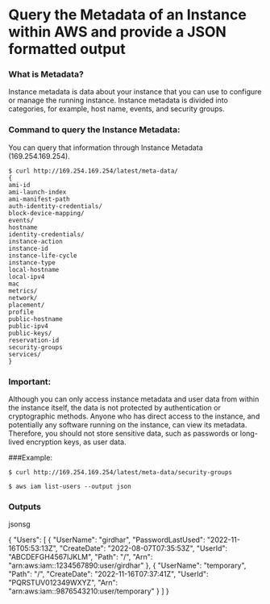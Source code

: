 # Query the Metadata of an Instance within AWS and provide a JSON formatted output

### What is Metadata?

Instance metadata is data about your instance that you can use to configure or manage the running instance. Instance metadata is divided into categories, for example, host name, events, and security groups.

### Command to query the Instance Metadata:

You can query that information through Instance Metadata (169.254.169.254).
```
$ curl http://169.254.169.254/latest/meta-data/
{
ami-id
ami-launch-index
ami-manifest-path
auth-identity-credentials/
block-device-mapping/
events/
hostname
identity-credentials/
instance-action
instance-id
instance-life-cycle
instance-type
local-hostname
local-ipv4
mac
metrics/
network/
placement/
profile
public-hostname
public-ipv4
public-keys/
reservation-id
security-groups
services/
}
```
### Important:

Although you can only access instance metadata and user data from within the instance itself, the data is not protected by authentication or cryptographic methods. Anyone who has direct access to the instance, and potentially any software running on the instance, can view its metadata. Therefore, you should not store sensitive data, such as passwords or long-lived encryption keys, as user data.

###Example:

```
$ curl http://169.254.169.254/latest/meta-data/security-groups

$ aws iam list-users --output json

```

### Outputs

jsonsg

{
    "Users": [
        {
            "UserName": "girdhar",
            "PasswordLastUsed": "2022-11-16T05:53:13Z",
            "CreateDate": "2022-08-07T07:35:53Z",
            "UserId": "ABCDEFGH4567IJKLM",
            "Path": "/",
            "Arn": "arn:aws:iam::1234567890:user/girdhar"
        },
        {
            "UserName": "temporary",
            "Path": "/",
            "CreateDate": "2022-11-16T07:37:41Z",
            "UserId": "PQRSTUV012349WXYZ",
            "Arn": "arn:aws:iam::9876543210:user/temporary"
        }
    ]
}
